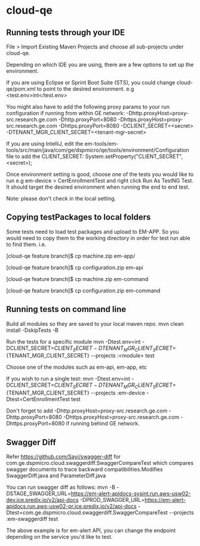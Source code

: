 # cloud-qe

## Running tests through your IDE
File > Import Existing Maven Projects and choose all sub-projects under cloud-qe.

Depending on which IDE you are using, there are a few options to set up the environment.

If you are using Eclipse or Sprint Boot Suite (STS), you could change cloud-qe/pom.xml to point to the desired environment.
e.g <test.env>int</test.env>

You might also have to add the following proxy params to your run configuration if running from within GE network:
-Dhttp.proxyHost=proxy-src.research.ge.com -Dhttp.proxyPort=8080 -Dhttps.proxyHost=proxy-src.research.ge.com
-Dhttps.proxyPort=8080 -DCLIENT_SECRET=\<secret> -DTENANT_MGR_CLIENT_SECRET=\<tenant-mgr-secret>

If you are using IntelliJ, edit the em-tools/em-tools/src/main/java/com/ge/dspmicro/qe/tools/environment/Configuration file to add the CLIENT_SECRET: System.setProperty("CLIENT_SECRET",\<secret>);

Once environment setting is good, choose one of the tests you would like to run e.g em-device > CertEnrollmentTest and right click Run As TestNG Test.
It should target the desired environment when running the end to end test.

Note: please don't check in the local setting.

## Copying testPackages to local folders
Some tests need to load test packages and upload to EM-APP. So you would need to copy them to the working directory in order for test run able to find them. i.e.

\[cloud-qe feature branch]$ cp machine.zip em-app/

\[cloud-qe feature branch]$ cp configuration.zip em-api

\[cloud-qe feature branch]$ cp machine.zip em-command

\[cloud-qe feature branch]$ cp configuration.zip em-command


## Running tests on command line
Build all modules so they are saved to your local maven repo.
mvn clean install -DskipTests -B

Run the tests for a specific module
mvn -Dtest.env=int -DCLIENT_SECRET=${CLIENT_SECRET} -DTENANT_MGR_CLIENT_SECRET=${TENANT_MGR_CLIENT_SECRET} --projects :\<module> test

Choose one of the modules such as em-api, em-app, etc

If you wish to run a single test:
mvn -Dtest.env=int -DCLIENT_SECRET=${CLIENT_SECRET} -DTENANT_MGR_CLIENT_SECRET=${TENANT_MGR_CLIENT_SECRET} --projects :em-device -Dtest=CertEnrollmentTest test

Don't forget to add -Dhttp.proxyHost=proxy-src.research.ge.com -Dhttp.proxyPort=8080 -Dhttps.proxyHost=proxy-src.research.ge.com -Dhttps.proxyPort=8080 if running behind GE network.


## Swagger Diff
Refer https://github.com/Sayi/swagger-diff  for com.ge.dspmicro.cloud.swaggerdiff.SwaggerCompareTest which compares swagger documents to trace backward compatibilities.Modifies SwaggerDiff.java and ParameterDiff.java

You can run swagger diff as follows:
mvn -B -DSTAGE_SWAGGER_URL=https://em-alert-apidocs-sysint.run.aws-usw02-dev.ice.predix.io/v2/api-docs -DPROD_SWAGGER_URL=https://em-alert-apidocs.run.aws-usw02-pr.ice.predix.io/v2/api-docs -Dtest=com.ge.dspmicro.cloud.swaggerdiff.SwaggerCompareTest --projects :em-swaggerdiff test

The above example is for em-alert API, you can change the endpoint depending on the service you'd like to test.
